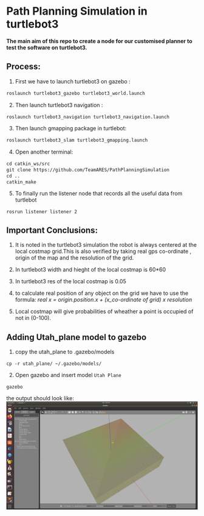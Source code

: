 #  Path Planning Simulation in turtlebot3
**The main aim of this repo to create a node for our customised planner to test the software on turtlebot3.**

## Process:
1. First we have to launch turtlebot3 on gazebo :
```bash
roslaunch turtlebot3_gazebo turtlebot3_world.launch

```
2. Then launch turtlebot3 navigation :
```
roslaunch turtlebot3_navigation turtlebot3_navigation.launch

```
3. Then launch gmapping package in turtlebot:


```bash
roslaunch turtlebot3_slam turtlebot3_gmapping.launch

```

4. Open another terminal:
````
cd catkin_ws/src
git clone https://github.com/TeamARES/PathPlanningSimulation
cd ..
catkin_make
````
5. To finally run the listener node that records all the useful data from turtlebot
```
rosrun listener listener 2
```
## Important Conclusions:
1. It is noted in the turtlebot3 simulation the robot is always centered at the local costmap grid.This is also verified by taking real gps co-ordinate , origin of the map and the resolution of the grid.

2. In turtlebot3 width and hieght of the local costmap is 60*60

3. In turtlebot3 res of the local costmap is 0.05

4. to calculate real position of any object on the grid we have to use the formula:
*real x = origin.position.x + (x_co-ordinate of grid) x resolution*

5. Local costmap will give probabilities of wheather a point is occupied of not in (0-100).

## Adding Utah_plane model to gazebo
1. copy the utah_plane to .gazebo/models
```
cp -r utah_plane/ ~/.gazebo/models/
```
2. Open gazebo and insert model `Utah Plane`
```
gazebo
```

the output should look like:
![sample output](/images/sample.png)
